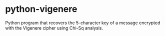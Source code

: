 # python-vigenere
Python program that recovers the 5-character key of a message encrypted with the Vigenere cipher using Chi-Sq analysis.
